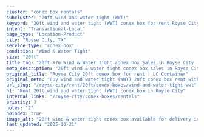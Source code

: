 ```yaml
---
cluster: "conex box rentals"
subcluster: "20ft wind and water tight (WWT)"
keyword: "20ft wind and water tight (WWT) conex box for rent Royse City, TX"
intent: "Transactional-Local"
page_type: "Location-Product"
city: "Royse City, TX"
service_type: "conex box"
condition: "Wind & Water Tight"
size: "20ft"
title_tag: "20ft X7u Wind & Water Tight conex box Sales in Royse City | LC Container"
meta_description: "20ft wind & water tight conex box sales in Royse City. Fast delivery, competitive pricing. Serving conex boxes area. Quote ID: UND. Call (214) 524-4168 for your free quote today."
original_title: "Royse City 20ft conex box for rent | LC Container"
original_meta: "Buy wind and water tight (WWT) 20ft conex box rent with local delivery in Royse City, TX. LC Container — local Since 2003. Request a fast quote today."
url_slug: "/royse-city/rent/20ft/conex-boxes/wind-and-water-tight-wwt"
h1: "Rent 20ft wind and water tight (WWT) conex box in Royse City"
internal_links: "/royse-city/conex-boxes/rentals"
priority: 3
notes: "2"
noindex: true
image_alt: "20ft wind & water tight conex box available for delivery in Royse City"
last_updated: "2025-10-21"
---
```


<!-- TODO: Add unique city/inventory copy, images, and internal links here. -->

